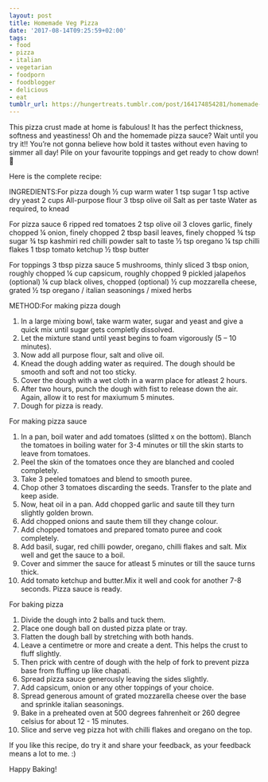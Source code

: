```yaml
---
layout: post
title: Homemade Veg Pizza
date: '2017-08-14T09:25:59+02:00'
tags:
- food
- pizza
- italian
- vegetarian
- foodporn
- foodblogger
- delicious
- eat
tumblr_url: https://hungertreats.tumblr.com/post/164174854281/homemade-veg-pizza
---
```

This pizza crust made at home is fabulous! It has the perfect thickness, softness and yeastiness!
Oh and the homemade pizza sauce? Wait until you try it!! You’re not gonna believe how bold it tastes without even having to simmer all day! Pile on your favourite toppings and get ready to chow down!🍕



Here is the complete recipe:

INGREDIENTS:For pizza dough
½ cup warm water
1 tsp sugar
1 tsp active dry yeast
2 cups All-purpose flour
3 tbsp olive oil
Salt as per taste
Water as required, to knead

For pizza sauce
6 ripped red tomatoes
2 tsp olive oil
3 cloves garlic, finely chopped
¼ onion, finely chopped
2 tbsp basil leaves, finely chopped
¾ tsp sugar
¾ tsp kashmiri red chilli powder
salt to taste
½ tsp oregano
¼ tsp chilli flakes
1 tbsp tomato ketchup
½ tbsp butter

For toppings
3 tbsp pizza sauce
5 mushrooms, thinly sliced
3 tbsp onion, roughly chopped
¼ cup capsicum, roughly chopped
9 pickled jalapeños (optional)
¼ cup black olives, chopped (optional)
½ cup mozzarella cheese, grated
½ tsp oregano / italian seasonings / mixed herbs

METHOD:For making pizza dough
1. In a large mixing bowl, take warm water, sugar and yeast and give a quick mix until sugar gets completly dissolved.
2. Let the mixture stand until yeast begins to foam vigorously (5 – 10 minutes).
3. Now add all purpose flour, salt and olive oil.
4. Knead the dough adding water as required. The dough should be smooth and soft and not too sticky.
5. Cover the dough with a wet cloth in a warm place for atleast 2 hours.
6. After two hours, punch the dough with fist to release down the air. Again, allow it to rest for maxiumum 5 minutes. 
7. Dough for pizza is ready.

For making pizza sauce
1. In a pan, boil water and add tomatoes (slitted x on the bottom). Blanch the tomatoes in boiling water for 3-4 minutes or till the skin starts to leave from tomatoes.
2. Peel the skin of the tomatoes once they are blanched and cooled completely.
3. Take 3 peeled tomatoes and blend to smooth puree.
4. Chop other 3 tomatoes discarding the seeds. Transfer to the plate and keep aside.
5. Now, heat oil in a pan. Add chopped garlic and saute till they turn slightly golden brown.
6. Add chopped onions and saute them till they change colour.
7. Add chopped tomatoes and prepared tomato puree and cook completely.
8. Add basil, sugar, red chilli powder, oregano, chilli flakes and salt. Mix well and get the sauce to a boil.
9. Cover and simmer the sauce for atleast 5 minutes or till the sauce turns thick.
10. Add tomato ketchup and butter.Mix it well and cook for another 7-8 seconds. Pizza sauce is ready.

For baking pizza
1. Divide the dough into 2 balls and tuck them.
2. Place one dough ball on dusted pizza plate or tray.
3. Flatten the dough ball by stretching with both hands.
4. Leave a centimetre or more and create a dent. This helps the crust to fluff slightly.
5. Then prick with centre of dough with the help of fork to prevent pizza base from fluffing up like chapati.
6. Spread pizza sauce generously leaving the sides slightly. 
7. Add capsicum, onion or any other toppings of your choice.
8. Spread generous amount of grated mozzarella cheese over the base and sprinkle italian seasonings.
9. Bake in a preheated oven at 500 degrees fahrenheit or 260 degree celsius for about 12 - 15 minutes.
10. Slice and serve veg pizza hot with chilli flakes and oregano on the top.

If you like this recipe, do try it and share your feedback, as your feedback means a lot to me. :)

Happy Baking!
